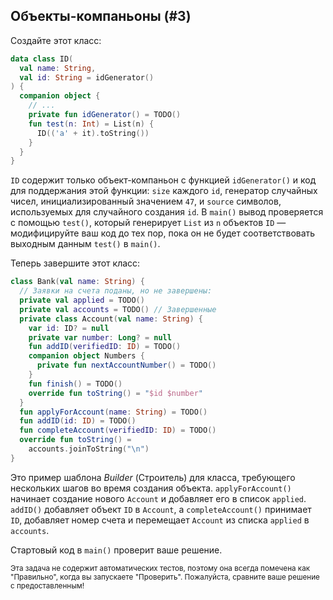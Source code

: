 ## Объекты-компаньоны (#3)

Создайте этот класс:

```kotlin
data class ID(
  val name: String,
  val id: String = idGenerator()
) {
  companion object {
    // ...
    private fun idGenerator() = TODO()
    fun test(n: Int) = List(n) {
      ID(('a' + it).toString())
    }
  }
}
```

`ID` содержит только объект-компаньон с функцией `idGenerator()` и код для поддержания этой функции: `size` каждого `id`, генератор случайных чисел, инициализированный значением `47`, и `source` символов, используемых для случайного создания `id`. В `main()` вывод проверяется с помощью `test()`, который генерирует `List` из `n` объектов `ID` — модифицируйте ваш код до тех пор, пока он не будет соответствовать выходным данным `test()` в `main()`.

Теперь завершите этот класс:

```kotlin
class Bank(val name: String) {
  // Заявки на счета поданы, но не завершены:
  private val applied = TODO()
  private val accounts = TODO() // Завершенные
  private class Account(val name: String) {
    var id: ID? = null
    private var number: Long? = null
    fun addID(verifiedID: ID) = TODO()
    companion object Numbers {
      private fun nextAccountNumber() = TODO()
    }
    fun finish() = TODO()
    override fun toString() = "$id $number"
  }
  fun applyForAccount(name: String) = TODO()
  fun addID(id: ID) = TODO()
  fun completeAccount(verifiedID: ID) = TODO()
  override fun toString() =
    accounts.joinToString("\n")
}
```

Это пример шаблона *Builder* (Строитель) для класса, требующего нескольких шагов во время создания объекта. `applyForAccount()` начинает создание нового `Account` и добавляет его в список `applied`. `addID()` добавляет объект `ID` в `Account`, а `completeAccount()` принимает `ID`, добавляет номер счета и перемещает `Account` из списка `applied` в `accounts`.

Стартовый код в `main()` проверит ваше решение.

<sub> Эта задача не содержит автоматических тестов, поэтому она всегда помечена как "Правильно", когда вы запускаете "Проверить". Пожалуйста, сравните ваше решение с предоставленным! </sub>